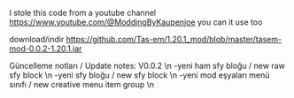 I stole this code from a youtube channel https://www.youtube.com/@ModdingByKaupenjoe you can it use too

download/indir https://github.com/Tas-em/1.20.1_mod/blob/master/tasem-mod-0.0.2-1.20.1.jar

Güncelleme notları / Update notes: V0.0.2 \n
-yeni ham sfy bloğu / new raw sfy block \n
-yeni sfy bloğu / new sfy block \n
-yeni mod eşyaları menü sınıfı / new creative menu item group \n
